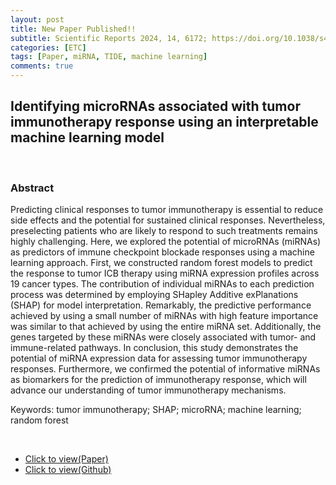 ```yaml
---
layout: post
title: New Paper Published!!
subtitle: Scientific Reports 2024, 14, 6172; https://doi.org/10.1038/s41598-024-56843-3
categories: [ETC]
tags: [Paper, miRNA, TIDE, machine learning]
comments: true
---
```


## Identifying microRNAs associated with tumor immunotherapy response using an interpretable machine learning model

<br/>

### Abstract
Predicting clinical responses to tumor immunotherapy is essential to reduce side effects and the potential for sustained clinical responses. 
Nevertheless, preselecting patients who are likely to respond to such treatments remains highly challenging. 
Here, we explored the potential of microRNAs (miRNAs) as predictors of immune checkpoint blockade responses using a machine learning approach. 
First, we constructed random forest models to predict the response to tumor ICB therapy using miRNA expression profiles across 19 cancer types. 
The contribution of individual miRNAs to each prediction process was determined by employing SHapley Additive exPlanations (SHAP) for model interpretation. 
Remarkably, the predictive performance achieved by using a small number of miRNAs with high feature importance was similar to that achieved by using the entire miRNA set. 
Additionally, the genes targeted by these miRNAs were closely associated with tumor- and immune-related pathways. 
In conclusion, this study demonstrates the potential of miRNA expression data for assessing tumor immunotherapy responses. 
Furthermore, we confirmed the potential of informative miRNAs as biomarkers for the prediction of immunotherapy response, which will advance our understanding of tumor immunotherapy mechanisms.

Keywords: tumor immunotherapy; SHAP; microRNA; machine learning; random forest

<br/>

  * [Click to view(Paper)](https://doi.org/10.1038/s41598-024-56843-3)
  * [Click to view(Github)](https://github.com/dongyeon99/ML_immunotherapy_response/) 
